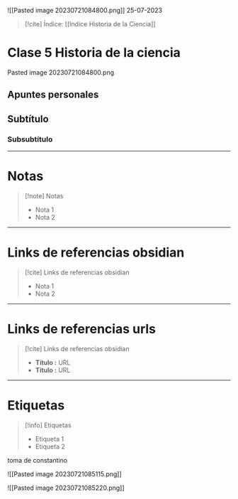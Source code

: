 ![[Pasted image 20230721084800.png]]														25-07-2023

>[!cite] Índice: [[Indice Historia de la Ciencia]]



# Clase 5 Historia de la ciencia
Pasted image 20230721084800.png

## Apuntes personales
## Subtítulo

### Subsubtítulo


--------------------------------------------------

# Notas
> [!note]  Notas
> - Nota 1
> - Nota 2

--------------------------------------------------

# Links de referencias obsidian

> [!cite]  Links de referencias obsidian
> - Nota 1
> - Nota 2

--------------------------------------------------

# Links de referencias urls

> [!cite]  Links de referencias obsidian
> - __Título :__ URL
> - __Título :__ URL

--------------------------------------------------

# Etiquetas
> [!info] Etiquetas
> - Etiqueta 1
> - Etiqueta 2

toma de constantino 

![[Pasted image 20230721085115.png]]

![[Pasted image 20230721085220.png]]
